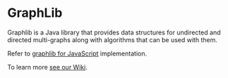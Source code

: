 # GraphLib

Graphlib is a Java library that provides data structures for undirected and directed multi-graphs along with algorithms that can be used with them.

Refer to [graphlib for JavaScript](https://github.com/dagrejs/graphlib) implementation.

To learn more [see our Wiki](https://github.com/cpettitt/graphlib/wiki).

[maven repository]: https://mvnrepository.com/artifact/io.github.openlg/graphlib

